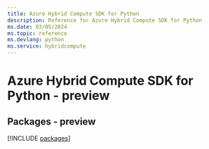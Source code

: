 ```yaml
---
title: Azure Hybrid Compute SDK for Python
description: Reference for Azure Hybrid Compute SDK for Python
ms.date: 03/05/2024
ms.topic: reference
ms.devlang: python
ms.service: hybridcompute
---
```

# Azure Hybrid Compute SDK for Python - preview
## Packages - preview
[!INCLUDE [packages](hybrid-compute-index.md)]